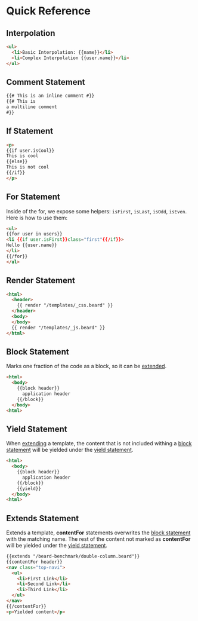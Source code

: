 # Quick Reference

## Interpolation
```html
<ul>
  <li>Basic Interpolation: {{name}}</li>
  <li>Complex Interpolation {{user.name}}</li>
</ul>
```

## Comment Statement
```html
{{# This is an inline comment #}}
{{# This is
a multiline comment
#}}
```

## If Statement
```html
<p>
{{if user.isCool}}
This is cool
{{else}}
This is not cool
{{/if}}
</p>
```

## For Statement
Inside of the for, we expose some helpers: `isFirst`, `isLast`, `isOdd`, `isEven`. Here is how to use them:
```html
<ul>
{{for user in users}}
<li {{if user.isFirst}}class="first"{{/if}}>
Hello {{user.name}}
</li>
{{/for}}
</ul>
```

## Render Statement
```html
<html>
  <header>
    {{ render "/templates/_css.beard" }}
  </header>
  <body>
  </body>
  {{ render "/templates/_js.beard" }}
</html>
```

## Block Statement
Marks one fraction of the code as a block, so it can be [extended](#extends-statement).
```html
<html>
  <body>
    {{block header}}
      application header
    {{/block}}
  </body>
<html>
```

## Yield Statement
When [extending](#extends) a template, the content that is not included withing a [block statement](#block-statement) will be yielded under the [yield statement](#yield-statement).
```html
<html>
  <body>
    {{block header}}
      application header
    {{/block}}
    {{yield}}
  </body>
<html>
```

## Extends Statement
Extends a template, **contentFor** statements overwrites the [block statement](#block-statement) with the matching name. The rest of the content not marked as **contentFor** will be yielded under the [yield statement](#yield-statement).
```html
{{extends "/beard-benchmark/double-column.beard"}}
{{contentFor header}}
<nav class="top-navi">
  <ul>
    <li>First Link</li>
    <li>Second Link</li>
    <li>Third Link</li>
  </ul>
</nav>
{{/contentFor}}
<p>Yielded content</p>
```
